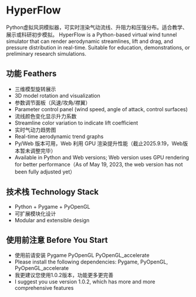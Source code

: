 # HyperFlow
Python虚拟风洞模拟器，可实时渲染气动流线、升阻力和压强分布。适合教学、展示或科研初步模拟。
HyperFlow is a Python-based virtual wind tunnel simulator that can render aerodynamic streamlines, lift and drag, and pressure distribution in real-time. Suitable for education, demonstrations, or preliminary research simulations.

## 功能 Feathers
- 三维模型旋转展示
- 3D model rotation and visualization
- 参数调节面板（风速/攻角/襟翼）
- Parameter control panel (wind speed, angle of attack, control surfaces)
- 流线颜色变化显示升力系数
- Streamline color variation to indicate lift coefficient
- 实时气动力趋势图
- Real-time aerodynamic trend graphs
- Py/Web 版本可用，Web 利用 GPU 渲染提升性能（截止2025.9.19，Web版本暂未调整完毕）
- Available in Python and Web versions; Web version uses GPU rendering for better performance（As of May 19, 2023, the web version has not been fully adjusted yet）

## 技术栈 Technology Stack
- Python + Pygame + PyOpenGL
- 可扩展模块化设计
- Modular and extensible design

## 使用前注意 Before You Start
- 使用前请安装 Pygame PyOpenGL PyOpenGL_accelerate
- Please install the following dependencies: Pygame, PyOpenGL, PyOpenGL_accelerate
- 我更建议您使用1.0.2版本，功能更多更完善
- I suggest you use version 1.0.2, which has more and more comprehensive features
